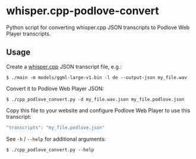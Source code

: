 # whisper.cpp-podlove-convert

Python script for converting whisper.cpp JSON transcripts to Podlove Web Player transcripts.

## Usage

Create a [whisper.cpp](https://github.com/ggerganov/whisper.cpp) JSON transcript file, e.g.:

```command
$ ./main -m models/ggml-large-v1.bin -l de --output-json my_file.wav
```

Convert it to Podlove Web Player JSON:

```command
$ ./cpp_podlove_convert.py -d my_file.wav.json my_file.podlove.json
```

Copy this file to your website and configure Podlove Web Player to use this transcript:

```javascript
"transcripts": "my_file.podlove.json"
```

See `-h` / `--help` for additional arguments:

```command
$ ./cpp_podlove_convert.py --help
```
